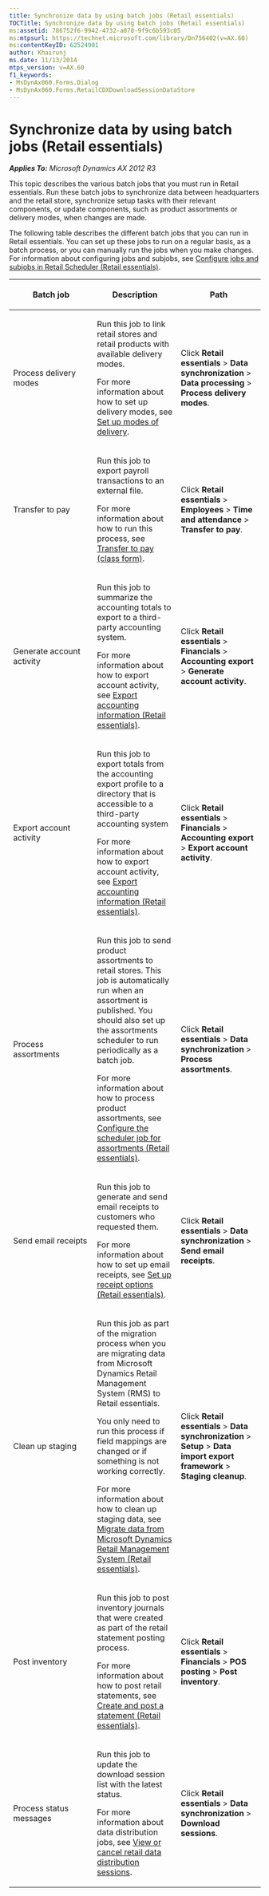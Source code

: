 ```yaml
---
title: Synchronize data by using batch jobs (Retail essentials)
TOCTitle: Synchronize data by using batch jobs (Retail essentials)
ms:assetid: 786752f6-9942-4732-a070-9f9c6b593c05
ms:mtpsurl: https://technet.microsoft.com/library/Dn756402(v=AX.60)
ms:contentKeyID: 62524901
author: Khairunj
ms.date: 11/13/2014
mtps_version: v=AX.60
f1_keywords:
- MsDynAx060.Forms.Dialog
- MsDynAx060.Forms.RetailCDXDownloadSessionDataStore
---
```


# Synchronize data by using batch jobs (Retail essentials) 


_**Applies To:** Microsoft Dynamics AX 2012 R3_

This topic describes the various batch jobs that you must run in Retail essentials. Run these batch jobs to synchronize data between headquarters and the retail store, synchronize setup tasks with their relevant components, or update components, such as product assortments or delivery modes, when changes are made.

The following table describes the different batch jobs that you can run in Retail essentials. You can set up these jobs to run on a regular basis, as a batch process, or you can manually run the jobs when you make changes. For information about configuring jobs and subjobs, see [Configure jobs and subjobs in Retail Scheduler (Retail essentials)](configure-jobs-and-subjobs-in-retail-scheduler-retail-essentials.md).

<table>
<colgroup>
<col style="width: 33%" />
<col style="width: 33%" />
<col style="width: 33%" />
</colgroup>
<thead>
<tr class="header">
<th><p>Batch job</p></th>
<th><p>Description</p></th>
<th><p>Path</p></th>
</tr>
</thead>
<tbody>
<tr class="odd">
<td><p>Process delivery modes</p></td>
<td><p>Run this job to link retail stores and retail products with available delivery modes.</p>
<p>For more information about how to set up delivery modes, see <a href="set-up-modes-of-delivery.md">Set up modes of delivery</a>.</p></td>
<td><p>Click <strong>Retail essentials</strong> &gt; <strong>Data synchronization</strong> &gt; <strong>Data processing</strong> &gt; <strong>Process delivery modes</strong>.</p></td>
</tr>
<tr class="even">
<td><p>Transfer to pay</p></td>
<td><p>Run this job to export payroll transactions to an external file.</p>
<p>For more information about how to run this process, see <a href="https://technet.microsoft.com/library/aa596780(v=ax.60)">Transfer to pay (class form)</a>.</p></td>
<td><p>Click <strong>Retail essentials</strong> &gt; <strong>Employees</strong> &gt; <strong>Time and attendance</strong> &gt; <strong>Transfer to pay</strong>.</p></td>
</tr>
<tr class="odd">
<td><p>Generate account activity</p></td>
<td><p>Run this job to summarize the accounting totals to export to a third-party accounting system.</p>
<p>For more information about how to export account activity, see <a href="export-accounting-information-retail-essentials.md">Export accounting information (Retail essentials)</a>.</p></td>
<td><p>Click <strong>Retail essentials</strong> &gt; <strong>Financials</strong> &gt; <strong>Accounting export</strong> &gt; <strong>Generate account activity</strong>.</p></td>
</tr>
<tr class="even">
<td><p>Export account activity</p></td>
<td><p>Run this job to export totals from the accounting export profile to a directory that is accessible to a third-party accounting system</p>
<p>For more information about how to export account activity, see <a href="export-accounting-information-retail-essentials.md">Export accounting information (Retail essentials)</a>.</p></td>
<td><p>Click <strong>Retail essentials</strong> &gt; <strong>Financials</strong> &gt; <strong>Accounting export</strong> &gt; <strong>Export account activity</strong>.</p></td>
</tr>
<tr class="odd">
<td><p>Process assortments</p></td>
<td><p>Run this job to send product assortments to retail stores. This job is automatically run when an assortment is published. You should also set up the assortments scheduler to run periodically as a batch job.</p>
<p>For more information about how to process product assortments, see <a href="configure-the-scheduler-job-for-assortments-retail-essentials.md">Configure the scheduler job for assortments (Retail essentials)</a>.</p></td>
<td><p>Click <strong>Retail essentials</strong> &gt; <strong>Data synchronization</strong> &gt; <strong>Process assortments</strong>.</p></td>
</tr>
<tr class="even">
<td><p>Send email receipts</p></td>
<td><p>Run this job to generate and send email receipts to customers who requested them.</p>
<p>For more information about how to set up email receipts, see <a href="set-up-receipt-options-retail-essentials.md">Set up receipt options (Retail essentials)</a>.</p></td>
<td><p>Click <strong>Retail essentials</strong> &gt; <strong>Data synchronization</strong> &gt; <strong>Send email receipts</strong>.</p></td>
</tr>
<tr class="odd">
<td><p>Clean up staging</p></td>
<td><p>Run this job as part of the migration process when you are migrating data from Microsoft Dynamics Retail Management System (RMS) to Retail essentials.</p>
<p>You only need to run this process if field mappings are changed or if something is not working correctly.</p>
<p>For more information about how to clean up staging data, see <a href="migrate-data-from-microsoft-dynamics-retail-management-system-retail-essentials.md">Migrate data from Microsoft Dynamics Retail Management System (Retail essentials)</a>.</p></td>
<td><p>Click <strong>Retail essentials</strong> &gt; <strong>Data synchronization</strong> &gt; <strong>Setup</strong> &gt; <strong>Data import export framework</strong> &gt; <strong>Staging cleanup</strong>.</p></td>
</tr>
<tr class="even">
<td><p>Post inventory</p></td>
<td><p>Run this job to post inventory journals that were created as part of the retail statement posting process.</p>
<p>For more information about how to post retail statements, see <a href="create-and-post-a-statement-retail-essentials.md">Create and post a statement (Retail essentials)</a>.</p></td>
<td><p>Click <strong>Retail essentials</strong> &gt; <strong>Financials</strong> &gt; <strong>POS posting</strong> &gt; <strong>Post inventory</strong>.</p></td>
</tr>
<tr class="odd">
<td><p>Process status messages</p></td>
<td><p>Run this job to update the download session list with the latest status.</p>
<p>For more information about data distribution jobs, see <a href="view-or-cancel-retail-data-distribution-sessions.md">View or cancel retail data distribution sessions</a>.</p></td>
<td><p>Click <strong>Retail essentials</strong> &gt; <strong>Data synchronization</strong> &gt; <strong>Download sessions</strong>.</p></td>
</tr>
</tbody>
</table>

  


